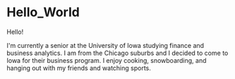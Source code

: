 # Hello_World

Hello!

I'm currently a senior at the University of Iowa studying finance and business analytics. I am from the Chicago suburbs and I decided to come to Iowa for their business program. I enjoy cooking, snowboarding, and hanging out with my friends and watching sports. 

